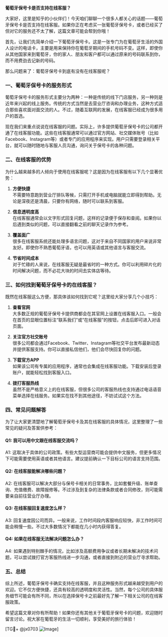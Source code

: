 **葡萄牙保号卡是否支持在线客服？**

大家好，这里是知乎的小伙伴们！今天咱们聊聊一个很多人都关心的话题——葡萄牙保号卡是否支持在线客服。如果你正在考虑买一张葡萄牙保号卡，或者已经买了但对它的服务还不太了解，这篇文章可能会帮到你哦！

首先，让我们先简单介绍一下葡萄牙保号卡。这是一张专门为在葡萄牙生活的外国人设计的电话卡，主要是用来保持你在葡萄牙期间的手机号码不变。这样，即使你从其他国家来到葡萄牙，你的家人、朋友和客户都可以通过原来的号码联系到你，而不用费劲去记新的号码。

那么问题来了：葡萄牙保号卡到底有没有在线客服呢？

### 一、葡萄牙保号卡的服务形式

葡萄牙保号卡的服务形式主要分为两种：一种是传统的线下门店服务，另一种则是近年来兴起的线上服务。传统的方式当然是去营业厅咨询和办理业务，这种方式适合那些喜欢面对面交流的人。不过，随着互联网的发展，在线客服已经成为很多用户的首选。

现在我们来重点说说在线客服的问题。实际上，许多提供葡萄牙保号卡的公司都开通了在线客服功能。这些在线客服通常可以通过官方网站、社交媒体账号（比如Facebook、Instagram等）或者专门的应用程序来实现。用户只需要登录相关平台，就可以随时随地与客服人员沟通，询问关于保号卡的各种问题。

### 二、在线客服的优势

为什么越来越多的人倾向于使用在线客服呢？这是因为在线客服有以下几个显著优势：

1. **方便快捷**  
   不需要特意跑到营业厅排队等候，只需打开手机或电脑就能立即得到帮助。无论是深夜还是清晨，只要你有网络，随时可以联系到客服。

2. **信息透明度高**  
   在线客服通常会以文字形式回复问题，这样的记录便于保存和查阅。如果你以后遇到类似的问题，可以直接翻看之前的聊天记录作为参考。

3. **覆盖面广**  
   很多在线客服系统还能处理多语言问题，这对于来自不同国家的用户来说非常友好。即使你不熟悉葡萄牙语，也可以用英语或其他语言与客服交流。

4. **节省时间成本**  
   对于忙碌的人来说，在线客服无疑是最省时的一种方式。你可以利用碎片化的时间解决问题，而不必花大块的时间去实体店等待。

### 三、如何找到葡萄牙保号卡的在线客服？

既然在线客服这么方便，那具体该如何找到它呢？这里给大家分享几个小技巧：

1. **查看官网**  
   大多数正规的葡萄牙保号卡提供商都会在其官网上设置在线客服入口。一般会在首页的显眼位置标注“联系我们”或“在线客服”的按钮，点击后即可进入对话页面。

2. **关注官方社交账号**  
   很多公司都会通过Facebook、Twitter、Instagram等社交平台发布最新动态并提供客服支持。你可以直接私信他们，他们会尽快回复你的问题。

3. **下载官方APP**  
   如果该公司有专属的应用程序，通常也会集成在线客服功能。下载安装后登录账户，就能轻松找到客服入口。

4. **拨打客服热线**  
   虽然不是严格意义上的在线客服，但很多公司的客服热线也支持通过电话语音菜单选择在线服务。如果实在找不到其他途径，不妨试试这个方法。

### 四、常见问题解答

为了让大家更清楚地了解葡萄牙保号卡及其在线客服的具体情况，这里整理了一些常见的疑问及答案供参考：

#### Q1: 我可以用中文跟在线客服交流吗？
A1: 这取决于具体的公司政策。有些大型运营商可能会提供中文服务，但更多情况下可能需要使用英语或者其他语言。建议提前确认一下目标公司的语言支持范围。

#### Q2: 在线客服能解决哪些问题？
A2: 在线客服可以解决大部分与保号卡相关的日常事务，比如套餐升级、账单查询、充值缴费、故障报修等。不过涉及到复杂的法律条款或者合同修改，则可能需要亲自前往营业厅办理。

#### Q3: 在线客服回复速度怎么样？
A3: 回复速度因公司而异。一般来说，工作时间段内客服响应较快，非工作时间可能会稍慢一些。不过大多数情况下都能在几小时内获得答复。

#### Q4: 如果在线客服无法解决问题怎么办？
A4: 如果遇到特别棘手的情况，比如涉及高额费用争议或者长期未解决的技术问题，可以尝试拨打官方客服热线进一步沟通，或者直接到附近的营业厅寻求帮助。

### 五、总结

综上所述，葡萄牙保号卡确实支持在线客服，并且这种服务形式越来越受到用户的欢迎。它不仅方便快捷，还具有较高的透明度和灵活性。当然，每个公司的具体服务细节可能会有所不同，所以在选择保号卡之前最好先了解一下相关公司的在线客服政策。

希望这篇文章对你有所帮助！如果你还有其他关于葡萄牙保号卡的问题，欢迎随时留言讨论。祝大家在葡萄牙的生活一切顺利，享受美好的旅行体验！

[TG💪+ @jx0703 ![Image](https://github.com/user-attachments/assets/dbca1d08-cadb-493c-b0ec-ad6f7a83f270)]